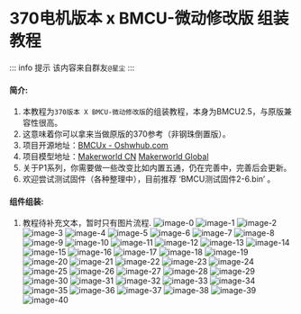 # 370电机版本 x BMCU-微动修改版 组装教程

::: info 提示
该内容来自群友`@星尘`
:::

#### 简介:
1. 本教程为`370版本 X BMCU-微动修改版`的组装教程，本身为BMCU2.5，与原版兼容性很高。
2. 这意味着你可以拿来当做原版的370参考（非钢珠倒置版）。
3. 项目开源地址：[BMCUx - Oshwhub.com](https://oshwhub.com/xingcc1/bmcu-370x)
4. 项目模型地址：[Makerworld CN](https://makerworld.com.cn/zh/models/1000993-bmcu-370-tie-pian-wei-dong-bo-li-zhu-hong-fa-yuan#profileId-1026446) [Makerworld Global](https://makerworld.com/zh/models/1175070-bmcu-370-surface-mount-microswitch-glass-bead-trig#profileId-1184075)
5. 关于P1系列，你需要做一些改变比如内置五通，仍在完善中，完善后会更新。
5. 欢迎尝试测试固件（各种整理中），目前推荐 ‘BMCU测试固件2-6.bin’ 。

#### 组件组装:

1. 教程待补充文本，暂时只有图片流程.
    ![image-0](./assets/build-370x/0.jpg)
    ![image-1](./assets/build-370x/1.jpg)
    ![image-2](./assets/build-370x/2.jpg)
    ![image-3](./assets/build-370x/2.1-new.jpg)
    ![image-4](./assets/build-370x/2.2-new.jpg)
    ![image-5](./assets/build-370x/3.jpg)
    ![image-6](./assets/build-370x/4.jpg)
    ![image-7](./assets/build-370x/5.jpg)
    ![image-8](./assets/build-370x/5-new.jpg)
    ![image-9](./assets/build-370x/6.jpg)
    ![image-10](./assets/build-370x/7.jpg)
    ![image-11](./assets/build-370x/8.jpg)
    ![image-12](./assets/build-370x/9.jpg)
    ![image-13](./assets/build-370x/10.jpg)
    ![image-14](./assets/build-370x/11.jpg)
    ![image-15](./assets/build-370x/12.jpg)
    ![image-16](./assets/build-370x/13.jpg)
    ![image-17](./assets/build-370x/14.jpg)
    ![image-18](./assets/build-370x/15.jpg)
    ![image-19](./assets/build-370x/15.1.jpg)
    ![image-20](./assets/build-370x/16.jpg)
    ![image-21](./assets/build-370x/17.jpg)
    ![image-22](./assets/build-370x/18.jpg)
    ![image-23](./assets/build-370x/19.jpg)
    ![image-24](./assets/build-370x/20.jpg)
    ![image-25](./assets/build-370x/21.jpg)
    ![image-26](./assets/build-370x/22.jpg)
    ![image-27](./assets/build-370x/23.jpg)
    ![image-28](./assets/build-370x/24.jpg)
    ![image-29](./assets/build-370x/25.jpg)
    ![image-30](./assets/build-370x/26.jpg)
    ![image-31](./assets/build-370x/27.jpg)
    ![image-32](./assets/build-370x/27.1.jpg)
    ![image-33](./assets/build-370x/28.jpg)
    ![image-34](./assets/build-370x/29.jpg)
    ![image-35](./assets/build-370x/30.jpg)
    ![image-36](./assets/build-370x/31.jpg)
    ![image-37](./assets/build-370x/32.jpg)
    ![image-38](./assets/build-370x/33.jpg)
    ![image-39](./assets/build-370x/34.jpg)
    ![image-40](./assets/build-370x/35.jpg)